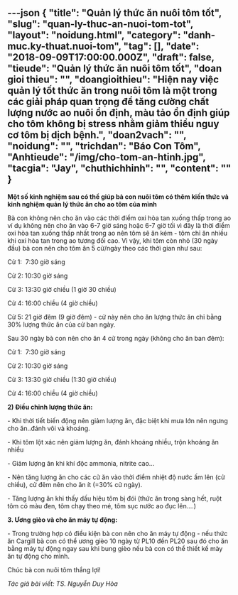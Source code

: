 ---json
{
    "title": "Quản lý thức ăn nuôi tôm tốt",
    "slug": "quan-ly-thuc-an-nuoi-tom-tot",
    "layout": "noidung.html",
    "category": "danh-muc.ky-thuat.nuoi-tom",
    "tag": [],
    "date": "2018-09-09T17:00:00.000Z",
    "draft": false,
    "tieude": "Quản lý thức ăn nuôi tôm tốt",
    "doan gioi thieu": "",
    "doangioithieu": "Hiện nay việc quản lý tốt thức ăn trong nuôi tôm là một trong các giải pháp quan trọng để tăng cường chất lượng nước ao nuôi ổn định, màu tảo ổn định giúp cho tôm không bị stress nhằm giảm thiểu nguy cơ tôm bị dịch bệnh.",
    "doan2vach": "",
    "noidung": "",
    "trichdan": "Báo Con Tôm",
    "Anhtieude": "/img/cho-tom-an-htinh.jpg",
    "tacgia": "Jay",
    "chuthichhinh": "",
    "__content__": ""
}
---
<p><span style="font-size:14px"><strong>Một số kinh nghiệm sau c&oacute; thể gi&uacute;p b&agrave; con nu&ocirc;i t&ocirc;m c&oacute; th&ecirc;m kiến thức v&agrave; kinh nghiệm quản l&yacute; thức ăn cho ao t&ocirc;m của m&igrave;nh</strong></span></p>

<p><span style="font-size:14px">B&agrave; con kh&ocirc;ng n&ecirc;n cho ăn v&agrave;o c&aacute;c thời điểm oxi h&ograve;a tan xuống thấp trong ao v&iacute; dụ kh&ocirc;ng n&ecirc;n cho ăn v&agrave;o 6-7 giờ s&aacute;ng hoặc 6-7 giờ tối v&igrave; đ&acirc;y l&agrave; thời điểm oxi h&ograve;a tan xuống thấp nhất trong ao n&ecirc;n t&ocirc;m sẽ ăn k&eacute;m - t&ocirc;m chỉ ăn nhiều khi oxi h&ograve;a tan trong ao tương đối cao. V&igrave; vậy, khi t&ocirc;m c&ograve;n nhỏ (30 ng&agrave;y đầu) b&agrave; con n&ecirc;n cho t&ocirc;m ăn 5 cử/ng&agrave;y theo c&aacute;c thời gian như sau:</span></p>

<p><span style="font-size:14px">Cử 1:&nbsp; 7:30 giờ s&aacute;ng</span></p>

<p><span style="font-size:14px">Cử 2: 10:30 giờ s&aacute;ng</span></p>

<p><span style="font-size:14px">Cử 3: 13:30 giờ chiều (1 giờ 30 chiều)</span></p>

<p><span style="font-size:14px">Cử 4: 16:00 chiều (4 giờ chiều)</span></p>

<p><span style="font-size:14px">Cử 5: 21 giờ đ&ecirc;m (9 giờ đ&ecirc;m) - cử n&agrave;y n&ecirc;n cho ăn lượng thức ăn chỉ bằng 30% lượng thức ăn của cử ban ng&agrave;y.</span></p>

<p><span style="font-size:14px">Sau 30 ng&agrave;y b&agrave; con n&ecirc;n cho ăn 4 cử trong ng&agrave;y (kh&ocirc;ng cho ăn ban đ&ecirc;m):</span></p>

<p><span style="font-size:14px">Cử 1:&nbsp; 7:30 giờ s&aacute;ng</span></p>

<p><span style="font-size:14px">Cử 2: 10:30 giờ s&aacute;ng</span></p>

<p><span style="font-size:14px">Cử 3: 13:30 giờ chiều (1:30 giờ chiều)</span></p>

<p><span style="font-size:14px">Cử 4: 16:00 chiều (4 giờ chiều)</span></p>

<p><span style="font-size:14px"><strong>2) Điều chỉnh lượng thức ăn:</strong></span></p>

<p><span style="font-size:14px">- Khi thời tiết biến động n&ecirc;n giảm lượng ăn, đặc biệt khi mưa lớn n&ecirc;n ngưng cho ăn..đ&aacute;nh v&ocirc;i v&agrave; kho&aacute;ng.</span></p>

<p><span style="font-size:14px">- Khi t&ocirc;m lột x&aacute;c n&ecirc;n giảm lượng ăn, đ&aacute;nh kho&aacute;ng nhiều, trộn kho&aacute;ng ăn nhiều</span></p>

<p><span style="font-size:14px">- Giảm lượng ăn khi kh&iacute; độc ammonia, nitrite cao...</span></p>

<p><span style="font-size:14px">- N&ecirc;n tăng lượng ăn cho c&aacute;c cử ăn v&agrave;o thời điểm nhiệt độ nước ấm l&ecirc;n (cử chiều), cử đ&ecirc;m n&ecirc;n cho ăn &iacute;t (=30% cử ng&agrave;y).</span></p>

<p><span style="font-size:14px">- Tăng lượng ăn khi thấy dấu hiệu t&ocirc;m bị đ&oacute;i (thức ăn trong s&agrave;ng hết, ruột t&ocirc;m c&oacute; m&agrave;u đen, t&ocirc;m chạy theo m&eacute;, t&ocirc;m sục nước ao đục l&ecirc;n....)</span></p>

<p><span style="font-size:14px"><strong>3. Ương gi&egrave;o v&agrave; cho ăn m&aacute;y tự động:</strong></span></p>

<p><span style="font-size:14px">- Trong trường hợp c&oacute; điều kiện b&agrave; con n&ecirc;n cho ăn m&aacute;y tự động - nếu thức ăn Cargill b&agrave; con c&oacute; thể ương gi&egrave;o 10 ng&agrave;y từ PL10 đến PL20 sau đ&oacute; cho ăn bằng m&aacute;y tự động ngay sau khi bung gi&egrave;o nếu b&agrave; con c&oacute; thể thiết kế m&agrave;y ăn tự động cho m&igrave;nh.</span></p>

<p><span style="font-size:14px">Ch&uacute;c b&agrave; con nu&ocirc;i t&ocirc;m thắng lợi!</span></p>

<p><em>T&aacute;c giả b&agrave;i viết: TS. Nguyễn Duy H&ograve;a</em></p>
